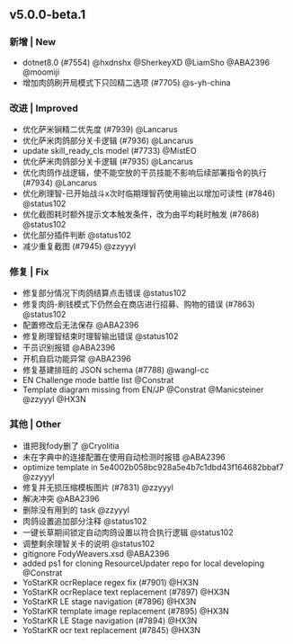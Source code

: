 ## v5.0.0-beta.1

### 新增 | New

- dotnet8.0 (#7554) @hxdnshx @SherkeyXD @LiamSho @ABA2396 @moomiji
- 增加肉鸽刷开局模式下只凹精二选项 (#7705)  @s-yh-china

### 改进 | Improved

- 优化萨米锏精二优先度 (#7939) @Lancarus
- 优化萨米肉鸽部分关卡逻辑 (#7936) @Lancarus
- update skill_ready_cls model (#7733) @MistEO
- 优化萨米肉鸽部分关卡逻辑 (#7935) @Lancarus
- 优化肉鸽作战逻辑，使不能空放的干员技能不影响后续部署指令的执行 (#7934) @Lancarus
- 优化刷理智-已开始战斗x次时临期理智药使用输出以增加可读性 (#7846) @status102
- 优化截图耗时额外提示文本触发条件，改为由平均耗时触发 (#7868) @status102
- 优化部分插件判断 @status102
- 减少重复截图 (#7945) @zzyyyl

### 修复 | Fix

- 修复部分情况下肉鸽结算点击错误 @status102
- 修复肉鸽-刷钱模式下仍然会在商店进行招募、购物的错误 (#7863) @status102
- 配置修改后无法保存 @ABA2396
- 修复刷理智结束时理智输出错误 @status102
- 干员识别报错 @ABA2396
- 开机自启功能异常 @ABA2396
- 修复基建排班的 JSON schema (#7788) @wangl-cc
- EN Challenge mode battle list @Constrat
- Template diagram missing from EN/JP @Constrat @Manicsteiner @zzyyyl @HX3N

### 其他 | Other

- 谁把我fody删了 @Cryolitia
- 未在字典中的连接配置在使用自动检测时报错 @ABA2396
- optimize template in 5e4002b058bc928a5e4b7c1dbd43f164682bbaf7 @zzyyyl
- 修复并无损压缩模板图片 (#7831) @zzyyyl
- 解决冲突 @ABA2396
- 删除没有用到的 task @zzyyyl
- 肉鸽设置追加部分注释 @status102
- 一键长草期间锁定自动肉鸽设置以符合执行逻辑 @status102
- 调整剩余理智关卡的说明 @status102
- gitignore FodyWeavers.xsd @ABA2396
- added ps1 for cloning ResourceUpdater repo for local developing @Constrat
- YoStarKR ocrReplace regex fix (#7901) @HX3N
- YoStarKR ocrReplace text replacement (#7897) @HX3N
- YoStarKR LE stage navigation (#7896) @HX3N
- YoStarKR template image replacement (#7895) @HX3N
- YoStarKR LE Stage navigation (#7894) @HX3N
- YoStarKR ocr text replacement (#7845) @HX3N
